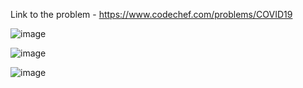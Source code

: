 Link to the problem - https://www.codechef.com/problems/COVID19


![image](https://github.com/Haleshot/Competitive-Programming/assets/57552973/9cbeaf44-1010-4f01-bf42-21e91218c5e8)


![image](https://github.com/Haleshot/Competitive-Programming/assets/57552973/6c9c711f-e659-43af-97f7-eacfe430eaee)


![image](https://github.com/Haleshot/Competitive-Programming/assets/57552973/372461eb-4604-45a0-92f4-4a289f0da4a4)
